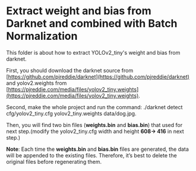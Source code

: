 # Extract weight and bias from Darknet and combined with Batch Normalization
This folder is about how to extract YOLOv2_tiny's weight and bias from darknet. 

First, you should download the darknet source from [https://github.com/pjreddie/darknet](https://github.com/pjreddie/darknet) and yolov2.weights from [https://pjreddie.com/media/files/yolov2_tiny.weights](https://pjreddie.com/media/files/yolov2_tiny.weights). 

Second, make the whole project and run the command: ./darknet detect cfg/yolov2_tiny.cfg yolov2_tiny.weights data/dog.jpg. 

Then, you will find two bin files (__weights.bin__ and __bias.bin__) that used for next step.(modify the yolov2_tiny.cfg width and height __608-> 416__ in next step.)

__Note__: Each time the __weights.bin__ and __bias.bin__ files are generated, the data will be appended to the existing files. Therefore, it’s best to delete the original files before regenerating them.
